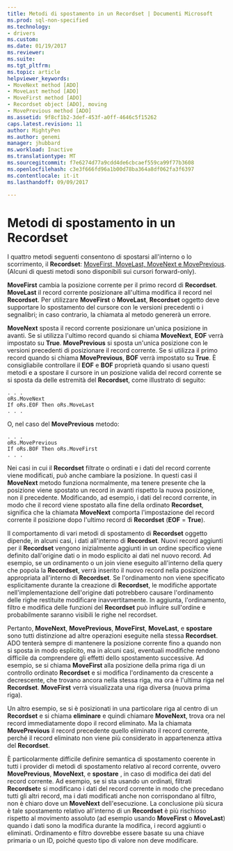 ```yaml
---
title: Metodi di spostamento in un Recordset | Documenti Microsoft
ms.prod: sql-non-specified
ms.technology:
- drivers
ms.custom: 
ms.date: 01/19/2017
ms.reviewer: 
ms.suite: 
ms.tgt_pltfrm: 
ms.topic: article
helpviewer_keywords:
- MoveNext method [ADO]
- MoveLast method [ADO]
- MoveFirst method [ADO]
- Recordset object [ADO], moving
- MovePrevious method [ADO]
ms.assetid: 9f8cf1b2-3def-453f-a0ff-4646c5f15262
caps.latest.revision: 11
author: MightyPen
ms.author: genemi
manager: jhubbard
ms.workload: Inactive
ms.translationtype: MT
ms.sourcegitcommit: f7e6274d77a9cdd4de6cbcaef559ca99f77b3608
ms.openlocfilehash: c3e3f666fd96a1b00d78ba364a8df062fa3f6397
ms.contentlocale: it-it
ms.lasthandoff: 09/09/2017

---
```

# <a name="more-ways-to-move-in-a-recordset"></a>Metodi di spostamento in un Recordset
I quattro metodi seguenti consentono di spostarsi all'interno o lo scorrimento, il **Recordset**: [MoveFirst, MoveLast, MoveNext e MovePrevious](../../../ado/reference/ado-api/movefirst-movelast-movenext-and-moveprevious-methods-ado.md). (Alcuni di questi metodi sono disponibili sui cursori forward-only).  
  
 **MoveFirst** cambia la posizione corrente per il primo record di **Recordset**. **MoveLast** il record corrente posizionare all'ultima modifica il record nel **Recordset**. Per utilizzare **MoveFirst** o **MoveLast**, **Recordset** oggetto deve supportare lo spostamento del cursore con le versioni precedenti o i segnalibri; in caso contrario, la chiamata al metodo genererà un errore.  
  
 **MoveNext** sposta il record corrente posizionare un'unica posizione in avanti. Se si utilizza l'ultimo record quando si chiama **MoveNext**, **EOF** verrà impostato su **True**. **MovePrevious** si sposta un'unica posizione con le versioni precedenti di posizionare il record corrente. Se si utilizza il primo record quando si chiama **MovePrevious**, **BOF** verrà impostato su **True**. È consigliabile controllare il **EOF** e **BOF** proprietà quando si usano questi metodi e a spostare il cursore in un posizione valida del record corrente se si sposta da delle estremità del **Recordset**, come illustrato di seguito:  
  
```  
. . .  
oRs.MoveNext  
If oRs.EOF Then oRs.MoveLast  
. . .   
```  
  
 O, nel caso del **MovePrevious** metodo:  
  
```  
. . .   
oRs.MovePrevious  
If oRs.BOF Then oRs.MoveFirst  
. . .  
```  
  
 Nei casi in cui il **Recordset** filtrate o ordinati e i dati del record corrente viene modificati, può anche cambiare la posizione. In questi casi il **MoveNext** metodo funziona normalmente, ma tenere presente che la posizione viene spostato un record in avanti rispetto la nuova posizione, non il precedente. Modificando, ad esempio, i dati del record corrente, in modo che il record viene spostato alla fine della ordinato **Recordset**, significa che la chiamata **MoveNext** comporta l'impostazione del record corrente il posizione dopo l'ultimo record di **Recordset** (**EOF** = **True**).  
  
 Il comportamento di vari metodi di spostamento di **Recordset** oggetto dipende, in alcuni casi, i dati all'interno di **Recordset**. Nuovi record aggiunti per il **Recordset** vengono inizialmente aggiunti in un ordine specifico viene definito dall'origine dati o in modo esplicito ai dati nel nuovo record. Ad esempio, se un ordinamento o un join viene eseguito all'interno della query che popola la **Recordset**, verrà inserito il nuovo record nella posizione appropriata all'interno di **Recordset**. Se l'ordinamento non viene specificato esplicitamente durante la creazione di **Recordset**, le modifiche apportate nell'implementazione dell'origine dati potrebbero causare l'ordinamento delle righe restituite modificare inavvertitamente. In aggiunta, l'ordinamento, filtro e modifica delle funzioni del **Recordset** può influire sull'ordine e probabilmente saranno visibili le righe nel recordset.  
  
 Pertanto, **MoveNext**, **MovePrevious**, **MoveFirst**, **MoveLast**, e **spostare** sono tutti distinzione ad altre operazioni eseguite nella stessa **Recordset**. ADO tenterà sempre di mantenere la posizione corrente fino a quando non si sposta in modo esplicito, ma in alcuni casi, eventuali modifiche rendono difficile da comprendere gli effetti dello spostamento successive. Ad esempio, se si chiama **MoveFirst** alla posizione della prima riga di un controllo ordinato **Recordset** e si modifica l'ordinamento da crescente a decrescente, che trovano ancora nella stessa riga, ma ora è l'ultima riga nel **Recordset**. **MoveFirst** verrà visualizzata una riga diversa (nuova prima riga).  
  
 Un altro esempio, se si è posizionati in una particolare riga al centro di un **Recordset** e si chiama **eliminare** e quindi chiamare **MoveNext**, trova ora nel record immediatamente dopo il record eliminato. Ma la chiamata **MovePrevious** il record precedente quello eliminato il record corrente, perché il record eliminato non viene più considerato in appartenenza attiva del **Recordset**.  
  
 È particolarmente difficile definire semantica di spostamento coerente in tutti i provider di metodi di spostamento relativo al record corrente, ovvero **MovePrevious**, **MoveNext**, e **spostare** , in caso di modifica dei dati del record corrente. Ad esempio, se si sta usando un ordinati, filtrati **Recordset**e si modificano i dati del record corrente in modo che precedano tutti gli altri record, ma i dati modificati anche non corrispondano al filtro, non è chiaro dove un **MoveNext** dell'esecuzione. La conclusione più sicura è tale spostamento relativo all'interno di un **Recordset** è più rischioso rispetto al movimento assoluto (ad esempio usando **MoveFirst** o **MoveLast**) quando i dati sono la modifica durante la modifica, i record aggiunti o eliminati. Ordinamento e filtro dovrebbe essere basate su una chiave primaria o un ID, poiché questo tipo di valore non deve modificare.

